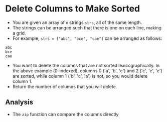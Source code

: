 # Delete Columns to Make Sorted
- You are given an array of `n` strings `strs`, all of the same length.
- The strings can be arranged such that there is one on each line, making a grid.
- For example, `strs = ["abc", "bce", "cae"]` can be arranged as follows:
```
abc
bce
cae
```
- You want to delete the columns that are not sorted lexicographically. In the above example (0-indexed), columns 0 ('a', 'b', 'c') and 2 ('c', 'e', 'e') are sorted, while column 1 ('b', 'c', 'a') is not, so you would delete column 1.
- Return the number of columns that you will delete.

## Analysis
- The `zip` function can compare the columns directly
